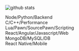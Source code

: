 ![github stats](https://github-readme-stats.vercel.app/api?username=msmaiaa&show_icons=true&theme=midnight-purple)

Node/Python/Backend  
C/C++/Performance  
Lua/Pawn/SourcePawn/Scripting  
React/Angular/Javascript/Web  
MongoDB/MySQL/DB  
React Native/Mobile  
